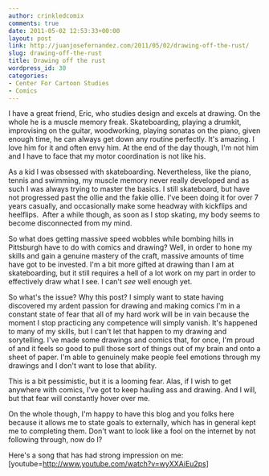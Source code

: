 ```yaml
---
author: crinkledcomix
comments: true
date: 2011-05-02 12:53:33+00:00
layout: post
link: http://juanjosefernandez.com/2011/05/02/drawing-off-the-rust/
slug: drawing-off-the-rust
title: Drawing off the rust
wordpress_id: 30
categories:
- Center For Cartoon Studies
- Comics
---
```




I have a great friend, Eric, who studies design and excels at drawing. On the whole he is a muscle memory freak. Skateboarding, playing a drumkit, improvising on the guitar, woodworking, playing sonatas on the piano, given enough time, he can always get down any routine perfectly. It's amazing. I love him for it and often envy him. At the end of the day though, I'm not him and I have to face that my motor coordination is not like his.

As a kid I was obsessed with skateboarding. Nevertheless, like the piano, tennis and swimming, my muscle memory never really developed and as such I was always trying to master the basics. I still skateboard, but have not progressed past the ollie and the fakie ollie. I've been doing it for over 7 years casually, and occasionally make some headway with kickflips and heelflips.  After a while though, as soon as I stop skating, my body seems to become disconnected from my mind.

So what does getting massive speed wobbles while bombing hills in Pittsburgh have to do with comics and drawing? Well, in order to hone my skills and gain a genuine mastery of the craft, massive amounts of time have got to be invested. I'm a bit more gifted at drawing than I am at skateboarding, but it still requires a hell of a lot work on my part in order to effectively draw what I see. I can't _see_ well enough yet.

So what's the issue? Why this post? I simply want to state having discovered my ardent passion for drawing and making comics I'm in a constant state of fear that all of my hard work will be in vain because the moment I stop practicing any competence will simply vanish. It's happened to many of my skills, but I can't let that happen to my drawing and sorytelling. I've made some drawings and comics that, for once, I'm proud of and it feels so good to pull those sort of things out of my brain and onto a sheet of paper. I'm able to genuinely make people feel emotions through my drawings and I don't want to lose that ability.

This is a bit pessimistic, but it is a looming fear. Alas, if I wish to get anywhere with comics, I've got to keep hauling ass and drawing. And I will, but that fear will constantly hover over me.

On the whole though, I'm happy to have this blog and you folks here because it allows me to state goals to externally, which has in general kept me to completing them. Don't want to look like a fool on the internet by not following through, now do I?

Here's a song that has had strong impression on me: [youtube=http://www.youtube.com/watch?v=wyXXAiEu2ps]


